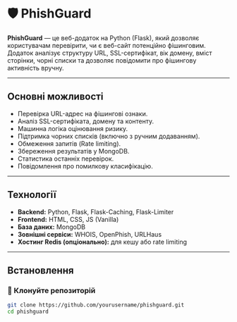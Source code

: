# 🛡️ PhishGuard

**PhishGuard** — це веб-додаток на Python (Flask), який дозволяє користувачам перевірити, чи є веб-сайт потенційно фішинговим. Додаток аналізує структуру URL, SSL-сертифікат, вік домену, вміст сторінки, чорні списки та дозволяє повідомити про фішингову активність вручну.

---

##  Основні можливості

-  Перевірка URL-адрес на фішингові ознаки.
-  Аналіз SSL-сертифіката, домену та контенту.
-  Машинна логіка оцінювання ризику.
-  Підтримка чорних списків (включно з ручним додаванням).
-  Обмеження запитів (Rate limiting).
-  Збереження результатів у MongoDB.
-  Статистика останніх перевірок.
-  Повідомлення про помилкову класифікацію.

---

##  Технології

- **Backend:** Python, Flask, Flask-Caching, Flask-Limiter
- **Frontend:** HTML, CSS, JS (Vanilla)
- **База даних:** MongoDB
- **Зовнішні сервіси:** WHOIS, OpenPhish, URLHaus
- **Хостинг Redis (опціонально):** для кешу або rate limiting

---

##  Встановлення

### 🔹 Клонуйте репозиторій
```bash
git clone https://github.com/yourusername/phishguard.git
cd phishguard
